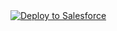 <a href="https://githubsfdeploy.herokuapp.com?owner=ragava&repo=https://github.com/ragavaforce/Lead-Management-Backup.git">
  <img alt="Deploy to Salesforce"
       src="https://raw.githubusercontent.com/afawcett/githubsfdeploy/master/src/main/webapp/resources/img/deploy.png">
</a>
